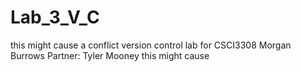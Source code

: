 # Lab_3_V_C
this might cause a conflict
version control lab for CSCI3308
Morgan Burrows
Partner: Tyler Mooney
this might cause
